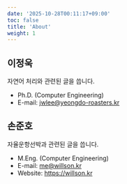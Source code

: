 ```yaml
---
date: '2025-10-28T00:11:17+09:00'
toc: false
title: 'About'
weight: 1
---
```


## 이정욱
자연어 처리와 관련된 글을 씁니다.

- Ph.D. (Computer Engineering)
- E-mail: jwlee@yeongdo-roasters.kr

## 손준호
자율운항선박과 관련된 글을 씁니다.

- M.Eng. (Computer Engineering)
- E-mail: me@willson.kr
- Website: https://willson.kr
